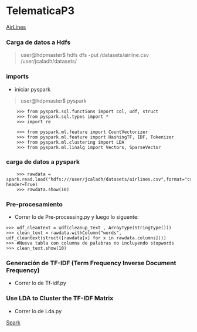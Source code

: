 
# TelematicaP3

[AirLines](https://community.hortonworks.com/articles/84781/spark-text-analytics-uncovering-data-driven-topics.html)

### Carga de datos a Hdfs

> user@hdpmaster$  hdfs dfs -put /datasets/airline.csv /user/jcaladh/datasets/

### imports

* iniciar pyspark

> user@hdpmaster$  pyspark


        >>> from pyspark.sql.functions import col, udf, struct
        >>> from pyspark.sql.types import *
        >>> import re

        >>> from pyspark.ml.feature import CountVectorizer
        >>> from pyspark.ml.feature import HashingTF, IDF, Tokenizer
        >>> from pyspark.ml.clustering import LDA
        >>> from pyspark.ml.linalg import Vectors, SparseVector

### carga de datos a pyspark

        >>> rawdata = spark.read.load("hdfs:///user/jcaladh/datasets/airlines.csv",format="csv", header=True)
        >>> rawdata.show(10)

### Pre-procesamiento

* Correr lo de Pre-processing.py y luego lo siguente:
```
>>> udf_cleantext = udf(cleanup_text , ArrayType(StringType()))
>>> clean_text = rawdata.withColumn("words", udf_cleantext(struct([rawdata[x] for x in rawdata.columns])))
>>> #Nueva tabla con columna de palabras no incluyendo stopwords
>>> clean_text.show(10)
```

### Generación de TF-IDF (Term Frequency Inverse Document Frequency)

* Correr lo de Tf-idf.py

### Use LDA to Cluster the TF-IDF Matrix

* Correr lo de Lda.py
<!--
```python
rawdata = spark.read.load("hdfs:///user/jcaladh/datasets/airlines.csv",format="csv", header=True)
rawdata.show(10)


from pyspark.sql.functions import col, udf, struct
from pyspark.sql.types import *
import re


udf_cleantext = udf(cleanup_text , ArrayType(StringType()))
clean_text = rawdata.withColumn("words", udf_cleantext(struct([rawdata[x] for x in rawdata.columns])))
clean_text.show(10)

from pyspark.ml.feature import CountVectorizer
from pyspark.ml.feature import HashingTF, IDF, Tokenizer


from pyspark.ml.clustering import LDA
from pyspark.ml.linalg import Vectors, SparseVector
```
ldatopics.select("topic").show(10)
-->
[Spark](http://spark.apache.org/docs/2.2.0/api/python/_modules/pyspark/ml/clustering.html)

